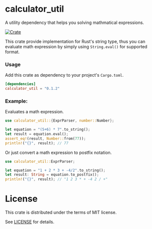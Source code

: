 # calculator_util

A utility dependency that helps you solving mathmatical expressions.

[![Crate](https://img.shields.io/crates/v/calculator_util.svg)](https://crates.io/crates/calculator_util)

This crate provide implementation for Rust's string type, thus you can evaluate math expression by simply using `String.eval()` for supported format.

### Usage

Add this crate as dependency to your project's `Cargo.toml`.

```toml
[dependencies]
calculator_util = "0.1.2"
```

### Example:

Evaluates a math expression.

```rust
use calculator_util::{ExprParser, number::Number};

let equation = "(5+6) * 7".to_string();
let result = equation.eval();
assert_eq!(result, Number::from(77));
println!("{}", result); // 77
```

Or just convert a math expression to postfix notation.

```rust
use calculator_util::ExprParser;

let equation = "1 + 2 * 3 + -4/2".to_string();
let result: String = equation.to_postfix();
println!("{}", result); // "1 2 3 * + -4 2 / +"
```

# License
This crate is distributed under the terms of MIT license.

See [LICENSE](LICENSE) for details.
